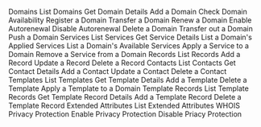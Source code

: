 Domains
    List Domains
    Get Domain Details
    Add a Domain
    Check Domain Availability
    Register a Domain
    Transfer a Domain
    Renew a Domain
    Enable Autorenewal
    Disable Autorenewal
    Delete a Domain
    Transfer out a Domain
    Push a Domain
Services
    List Services
    Get Service Details
    List a Domain's Applied Services
    List a Domain's Available Services
    Apply a Service to a Domain
    Remove a Service from a Domain
Records
    List Records
    Add a Record
    Update a Record
    Delete a Record
Contacts
    List Contacts
    Get Contact Details
    Add a Contact
    Update a Contact
    Delete a Contact
Templates
    List Templates
    Get Template Details
    Add a Template
    Delete a Template
    Apply a Template to a Domain
Template Records
    List Template Records
    Get Template Record Details
    Add a Template Record
    Delete a Template Record
Extended Attributes
    List Extended Attributes
WHOIS Privacy Protection
    Enable Privacy Protection
    Disable Priacy Protection
